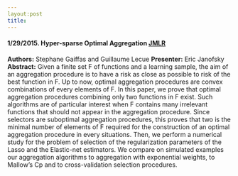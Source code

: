 ```yaml
---
layout:post
title:
---
```


#### 1/29/2015. Hyper-sparse Optimal Aggregation [JMLR](http://jmlr.org/papers/volume12/gaiffas11a/gaiffas11a.pdf)
**Authors:** Stephane Gaiffas and Guillaume Lecue
**Presenter:** Eric Janofsky
**Abstract:** Given a finite set F of functions and a learning sample, the aim of an aggregation procedure is
to have a risk as close as possible to risk of the best function in F. Up to now, optimal aggregation
procedures are convex combinations of every elements of F. In this paper, we prove that
optimal aggregation procedures combining only two functions in F exist. Such algorithms are of
particular interest when F contains many irrelevant functions that should not appear in the aggregation
procedure. Since selectors are suboptimal aggregation procedures, this proves that two is
the minimal number of elements of F required for the construction of an optimal aggregation procedure
in every situations. Then, we perform a numerical study for the problem of selection of the
regularization parameters of the Lasso and the Elastic-net estimators. We compare on simulated
examples our aggregation algorithms to aggregation with exponential weights, to Mallow’s Cp and
to cross-validation selection procedures.
